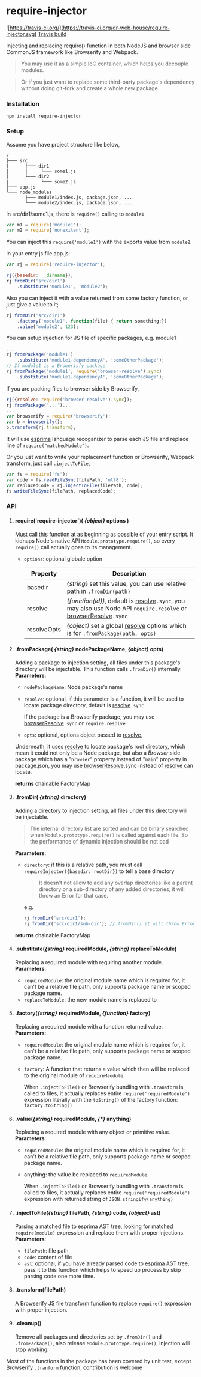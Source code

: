 # require-injector
![https://travis-ci.org/](https://travis-ci.org/dr-web-house/require-injector.svg)
[Travis build](https://travis-ci.org/dr-web-house/require-injector)

Injecting and replacing require() function in both NodeJS and browser side CommonJS framework like Browserify and Webpack.

> You may use it as a simple IoC container, which helps you decouple modules.

> Or if you just want to replace some third-party package's dependency without doing git-fork and create a whole new package.

### Installation
```
npm install require-injector
```

### Setup
Assume you have project structure like below,
```
/
├─── src
|      ├─── dir1
|      |     └─── some1.js
|      └─── dir2
|            └─── some2.js
├─── app.js
└─── node_modules
       ├─── module1/index.js, package.json, ...
       └─── module2/index.js, package.json, ...
```

In src/dir1/some1.js, there is `require()` calling to `module1`
```js
var m1 = require('module1');
var m2 = require('nonexitent');
```
You can inject this `require('module1')` with the exports value from `module2`.

In your entry js file app.js:
```js
var rj = require('require-injector');

rj({basedir: __dirname});
rj.fromDir('src/dir1')
	.substitute('module1', 'module2');
```
Also you can inject it with a value returned from some factory function, or just give a value to it;
```js
rj.fromDir('src/dir1')
	.factory('module1', function(file) { return something;})
	.value('module2', 123);
```
You can setup injection for JS file of specific packages, e.g. module1
```js
...
rj.fromPackage('module1')
	.substitute('module1-dependencyA', 'someOtherPackage');
// If module1 is a Browerisfy package
rj.fromPackage('module1', require('browser-resolve').sync)
    .substitute('module1-dependencyA', 'someOtherPackage');
```

If you are packing files to browser side by Browserify,
```js
rj({resolve: require('browser-resolve').sync});
rj.fromPackage('...')...
...
var browserify = require('browserify');
var b = browserify();
b.transform(rj.transform);
```
It will use [esprima](https://www.npmjs.com/package/esprima) language recoganizer to parse each JS file and replace line of `require("matchedModule")`.

Or you just want to write your replacement function or Browserify, Webpack transform, just call `.injectToFile`,
```js
var fs = require('fs');
var code = fs.readFileSync(filePath, 'utf8');
var replacedCode = rj.injectToFile(filePath, code);
fs.writeFileSync(filePath, replacedCode);
```


### API
1. #### require('require-injector')( _{object}_ options )
	Must call this function at as beginning as possible of your entry script.
	It kidnaps Node's native API `Module.prototype.require()`, so every `require()`
	call actually goes to its management.
    - `options`: optional globale option

        | Property | Description
        | - | -
        |  basedir | _{string}_ set this value, you can use relative path in `.fromDir(path)`
        | resolve | _{function(id)}_, default is [resolve](https://www.npmjs.com/package/resolve)`.sync`, you may also use Node API `require.resolve` or [browserResolve](https://www.npmjs.com/package/browser-resolve)`.sync`
        | resolveOpts | _{object}_  set a global [resolve](https://www.npmjs.com/package/resolve) options which is for `.fromPackage(path, opts)`


2. #### .fromPackage( _{string}_ nodePackageName, _{object}_ opts)
	Adding a package to injection setting, all files under this package's directory will be injectable. This function calls `.fromDir()` internally.\
	**Parameters**:
	- `nodePackageName`: Node package's name
    - `resolve`: optional, if this parameter is a function, it will be used to locate package directory, default is [resolve](https://www.npmjs.com/package/resolve)`.sync`

        If the package is a Browserify package, you may use [browserResolve](https://www.npmjs.com/package/browser-resolve)`.sync` or `require.resolve`
	- `opts`: optional, options object passed to [resolve](https://www.npmjs.com/package/resolve),

	Underneath, it uses [resolve](https://www.npmjs.com/package/resolve) to locate package's root directory, which mean it could not only be a Node package, but also a _Browser_ side package which has a "`browser`" property instead of "`main`" property in package.json, you may use [browserResolve](https://www.npmjs.com/package/browser-resolve).sync instead of [resolve](https://www.npmjs.com/package/resolve) can locate.

	**returns** chainable FactoryMap

3. #### .fromDir( _{string}_ directory)
	Adding a directory to injection setting, all files under this directory will be injectable.
    > The internal directory list are sorted and can be binary searched when `Module.prototype.require()` is called against each file. So the performance of dynamic injection should be not bad

	**Parameters**:
	- `directory`: if this is a relative path, you must call `requireInjector({basedir: rootDir})`
		to tell a base directory
		> It doesn't not allow to add any overlap directories like a parent directory or a sub-directory of any added directories, it will throw an Error for that case.

		e.g.
		```js
		rj.fromDir('src/dir1');
		rj.fromDir('src/dir1/sub-dir'); //.fromDir() it will throw Error
		```

	**returns** chainable FactoryMap

4. #### .substitute(_{string}_ requiredModule, _{string}_ replaceToModule)
	Replacing a required module with requiring another module.\
	**Parameters**:
	- `requiredModule`: the original module name which is required for, it can't be a relative file path, only supports package name or scoped package name.
	- `replaceToModule`: the new module name is replaced to

5. #### .factory(_{string}_ requiredModule, _{function}_ factory)
    Replacing a required module with a function returned value.\
    **Parameters**:
    - `requiredModule`: the original module name which is required for, it can't be a relative file path, only supports package name or scoped package name.
    - `factory`: A function that returns a value which then will be replaced to the original module of `requireMaodule`.

        When `.injectToFile()` or Browserify bundling with `.transform` is called to files, it actually replaces entire `require('requiredModule')` expression literally with the `toString()` of the factory function: `factory.toString()`

6. #### .value(_{string}_ requiredModule, _{*}_ anything)
    Replacing a required module with any object or primitive value.\
    **Parameters**:
    - `requiredModule`: the original module name which is required for, it can't be a relative file path, only supports package name or scoped package name.
    - anything: the value be replaced to `requiredModule`.

        When `.injectToFile()` or Browserify bundling with `.transform` is called to files, it actually replaces entire `require('requiredModule')` expression with returned string of `JSON.stringify(anything)`

7. #### .injectToFile(_{string}_ filePath, _{string}_ code, _{object}_ ast)
    Parsing a matched file to esprima AST tree, looking for matched `require(module)` expression and replace them with proper injections.\
    **Parameters**:
    - `filePath`: file path
    - `code`: content of file
    - `ast`: optional, if you have already parsed code to [esprima](https://www.npmjs.com/package/esprima) AST tree, pass it to this function which helps to speed up process by skip parsing code one more time.

8. #### .transform(filePath)
    A Browserify JS file transform function to replace `require()` expression with proper injection.

9. #### .cleanup()
    Remove all packages and directories set by `.fromDir()` and `.fromPackage()`, also release `Module.prototype.require()`, injection will stop working.


Most of the functions in the package has been covered by unit test, except Browserify `.tranform` function, contribution is welcome
